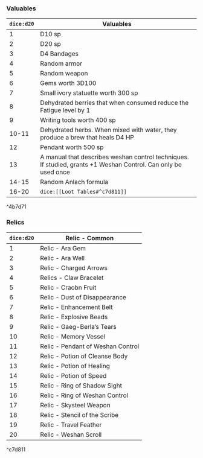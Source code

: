 ### Valuables

| `dice:d20` | Valuables                                                                                                      |
| ---------- | -------------------------------------------------------------------------------------------------------------- |
| 1          | D10 sp                                                                                                         |
| 2          | D20 sp                                                                                                         |
| 3          | D4 Bandages                                                                                                    |
| 4          | Random armor                                                                                                   |
| 5          | Random weapon                                                                                                  |
| 6          | Gems worth 3D100                                                                                               |
| 7          | Small ivory statuette worth 300 sp                                                                             |
| 8          | Dehydrated berries that when consumed reduce the Fatigue level by 1                                            |
| 9          | Writing tools worth 400 sp                                                                                     |
| 10-11      | Dehydrated herbs. When mixed with water, they produce a brew that heals D4 HP                                  |
| 12         | Pendant worth 500 sp                                                                                           |
| 13         | A manual that describes weshan control techniques. If studied, grants +1 Weshan Control. Can only be used once |
| 14-15      | Random Anlach formula                                                                                          |
| 16-20      | `dice:[[Loot Tables#^c7d811]]`                                                                                 |

^4b7d71

### Relics

| `dice:d20` | Relic - Common                    |
| ---------- | --------------------------------- |
| 1          | Relic - Ara Gem                   |
| 2          | Relic - Ara Well                  |
| 3          | Relic - Charged Arrows            |
| 4          | Relics - Claw Bracelet            |
| 5          | Relic - Craobn Fruit              |
| 6          | Relic - Dust of Disappearance     |
| 7          | Relic - Enhancement Belt          |
| 8          | Relic - Explosive Beads           |
| 9          | Relic - Gaeg-Berla’s Tears        |
| 10         | Relic - Memory Vessel             |
| 11         | Relic - Pendant of Weshan Control |
| 12         | Relic - Potion of Cleanse Body    |
| 13         | Relic - Potion of Healing         |
| 14         | Relic - Potion of Speed           |
| 15         | Relic - Ring of Shadow Sight      |
| 16         | Relic - Ring of Weshan Control    |
| 17         | Relic - Skysteel Weapon           |
| 18         | Relic - Stencil of the Scribe     |
| 19         | Relic - Travel Feather            |
| 20         | Relic - Weshan Scroll             |

^c7d811